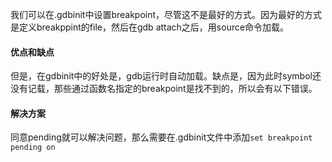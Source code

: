 我们可以在.gdbinit中设置breakpoint，尽管这不是最好的方式。因为最好的方式是定义breakppint的file，然后在gdb attach之后，用source命令加载。

####  优点和缺点
但是，在gdbinit中的好处是，gdb运行时自动加载。缺点是，因为此时symbol还没有记载，那些通过函数名指定的breakpoint是找不到的，所以会有以下错误。

#### 解决方案
同意pending就可以解决问题，那么需要在.gdbinit文件中添加```set breakpoint pending on```
